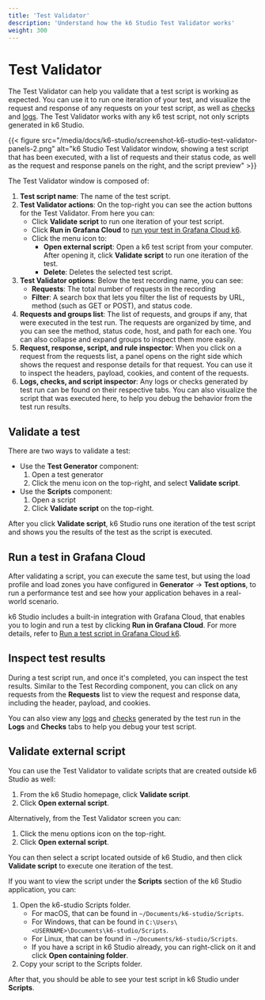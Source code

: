 ```yaml
---
title: 'Test Validator'
description: 'Understand how the k6 Studio Test Validator works'
weight: 300
---
```


# Test Validator

The Test Validator can help you validate that a test script is working as expected. You can use it to run one iteration of your test, and visualize the request and response of any requests on your test script, as well as [checks](https://grafana.com/docs/k6/latest/using-k6/checks/) and [logs](https://grafana.com/docs/grafana-cloud/testing/k6/analyze-results/inspect-test-results/inspect-logs/). The Test Validator works with any k6 test script, not only scripts generated in k6 Studio.

{{< figure src="/media/docs/k6-studio/screenshot-k6-studio-test-validator-panels-2.png" alt="k6 Studio Test Validator window, showing a test script that has been executed, with a list of requests and their status code, as well as the request and response panels on the right, and the script preview" >}}

The Test Validator window is composed of:

1. **Test script name**: The name of the test script.
2. **Test Validator actions**: On the top-right you can see the action buttons for the Test Validator. From here you can:
   - Click **Validate script** to run one iteration of your test script.
   - Click **Run in Grafana Cloud** to [run your test in Grafana Cloud k6](https://grafana.com/docs/k6-studio/run-test-in-grafana-cloud/).
   - Click the menu icon to:
     - **Open external script**: Open a k6 test script from your computer. After opening it, click **Validate script** to run one iteration of the test.
     - **Delete**: Deletes the selected test script.
3. **Test Validator options**: Below the test recording name, you can see:
   - **Requests**: The total number of requests in the recording
   - **Filter**: A search box that lets you filter the list of requests by URL, method (such as GET or POST), and status code.
4. **Requests and groups list**: The list of requests, and groups if any, that were executed in the test run. The requests are organized by time, and you can see the method, status code, host, and path for each one. You can also collapse and expand groups to inspect them more easily.
5. **Request, response, script, and rule inspector**: When you click on a request from the requests list, a panel opens on the right side which shows the request and response details for that request. You can use it to inspect the headers, payload, cookies, and content of the requests.
6. **Logs, checks, and script inspector**: Any logs or checks generated by test run can be found on their respective tabs. You can also visualize the script that was executed here, to help you debug the behavior from the test run results.

## Validate a test

There are two ways to validate a test:

- Use the **Test Generator** component:
  1. Open a test generator
  2. Click the menu icon on the top-right, and select **Validate script**.
- Use the **Scripts** component:
  1. Open a script
  2. Click **Validate script** on the top-right.

After you click **Validate script**, k6 Studio runs one iteration of the test script and shows you the results of the test as the script is executed.

## Run a test in Grafana Cloud

After validating a script, you can execute the same test, but using the load profile and load zones you have configured in **Generator** -> **Test options**, to run a performance test and see how your application behaves in a real-world scenario.

k6 Studio includes a built-in integration with Grafana Cloud, that enables you to login and run a test by clicking **Run in Grafana Cloud**. For more details, refer to [Run a test script in Grafana Cloud k6](https://grafana.com/docs/k6-studio/run-test-in-grafana-cloud/).

## Inspect test results

During a test script run, and once it's completed, you can inspect the test results. Similar to the Test Recording component, you can click on any requests from the **Requests** list to view the request and response data, including the header, payload, and cookies.

You can also view any [logs](https://grafana.com/docs/grafana-cloud/testing/k6/analyze-results/inspect-test-results/inspect-logs/) and [checks](https://grafana.com/docs/k6/latest/using-k6/checks/) generated by the test run in the **Logs** and **Checks** tabs to help you debug your test script.

## Validate external script

You can use the Test Validator to validate scripts that are created outside k6 Studio as well:

1. From the k6 Studio homepage, click **Validate script**.
2. Click **Open external script**.

Alternatively, from the Test Validator screen you can:

1. Click the menu options icon on the top-right.
2. Click **Open external script**.

You can then select a script located outside of k6 Studio, and then click **Validate script** to execute one iteration of the test.

If you want to view the script under the **Scripts** section of the k6 Studio application, you can:

1. Open the k6-studio Scripts folder.
   - For macOS, that can be found in `~/Documents/k6-studio/Scripts`.
   - For Windows, that can be found in `C:\Users\<USERNAME>\Documents\k6-studio/Scripts`.
   - For Linux, that can be found in `~/Documents/k6-studio/Scripts`.
   - If you have a script in k6 Studio already, you can right-click on it and click **Open containing folder**.
2. Copy your script to the Scripts folder.

After that, you should be able to see your test script in k6 Studio under **Scripts**.
